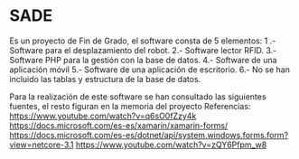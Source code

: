 # SADE
Es un proyecto de Fin de Grado, el software consta de 5 elementos:
 1 .- Software para el desplazamiento del robot.
 2.- Software lector RFID.
 3.- Software PHP para la gestión con la base de datos.
 4.- Software de una aplicación móvil
 5.- Software de una aplicación de escritorio.
 6.- No se han incluido las tablas y estructura de la base de datos.
 
 Para la realización de este software se han consultado las siguientes fuentes, el resto figuran en la memoria del proyecto
 Referencias:
 https://www.youtube.com/watch?v=q6sO0fZzy4k
 https://docs.microsoft.com/es-es/xamarin/xamarin-forms/
 https://docs.microsoft.com/es-es/dotnet/api/system.windows.forms.form?view=netcore-3.1
 https://www.youtube.com/watch?v=zQY6Pfpm_w8
 
 

 
